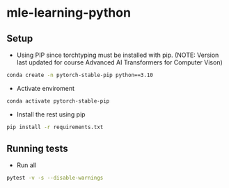 # mle-learning-python


## Setup

- Using PIP since torchtyping must be installed with pip. (NOTE: Version last updated for course Advanced AI Transformers for Computer Vison)

```bash
conda create -n pytorch-stable-pip python==3.10
```

- Activate enviroment

```bash
conda activate pytorch-stable-pip
```

- Install the rest using pip

```bash
pip install -r requirements.txt
```

## Running tests

- Run all

```bash
pytest -v -s --disable-warnings
```
